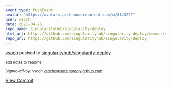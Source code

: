 ```yaml
---
event_type: PushEvent
avatar: "https://avatars.githubusercontent.com/u/814322?"
user: vsoch
date: 2021-04-26
repo_name: singularityhub/singularity-deploy
html_url: https://github.com/singularityhub/singularity-deploy/commit/e9fa3588099e20913e79148eee3d8c3ba9cf2835
repo_url: https://github.com/singularityhub/singularity-deploy
---
```


<a href='https://github.com/vsoch' target='_blank'>vsoch</a> pushed to <a href='https://github.com/singularityhub/singularity-deploy' target='_blank'>singularityhub/singularity-deploy</a>

<small>add notes to readme

Signed-off-by: vsoch <vsoch@users.noreply.github.com></small>

<a href='https://github.com/singularityhub/singularity-deploy/commit/e9fa3588099e20913e79148eee3d8c3ba9cf2835' target='_blank'>View Commit</a>